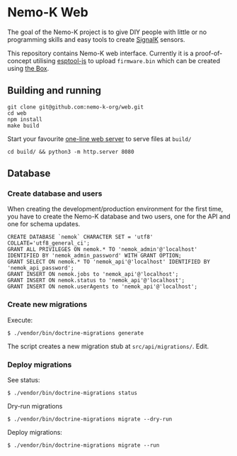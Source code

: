 # Nemo-K Web

The goal of the Nemo-K project is to give DIY people with little or no
programming skills and easy tools to create [SignalK](http://signalk.org/)
sensors.

This repository contains Nemo-K web interface. Currently it is a proof-of-concept
utilising [esptool-js](https://www.npmjs.com/package/esptool-js) to upload
`firmware.bin` which can be created using [the Box](https://github.com/nemo-k-org/the-box).

## Building and running

```
git clone git@github.com:nemo-k-org/web.git
cd web
npm install
make build
```

Start your favourite [one-line web server](https://gist.github.com/willurd/5720255)
to serve files at `build/`

```
cd build/ && python3 -m http.server 8080
```

## Database

### Create database and users

When creating the development/production environment for the first time, you have to create
the Nemo-K database and two users, one for the API and one for schema updates.

```
CREATE DATABASE `nemok` CHARACTER SET = 'utf8' COLLATE='utf8_general_ci';
GRANT ALL PRIVILEGES ON nemok.* TO 'nemok_admin'@'localhost' IDENTIFIED BY 'nemok_admin_password' WITH GRANT OPTION;
GRANT SELECT ON nemok.* TO 'nemok_api'@'localhost' IDENTIFIED BY 'nemok_api_password';
GRANT INSERT ON nemok.jobs to 'nemok_api'@'localhost';
GRANT INSERT ON nemok.status to 'nemok_api'@'localhost';
GRANT INSERT ON nemok.userAgents to 'nemok_api'@'localhost';
```

### Create new migrations

Execute:

`$ ./vendor/bin/doctrine-migrations generate`

The script creates a new migration stub at `src/api/migrations/`. Edit.

### Deploy migrations

See status:

`$ ./vendor/bin/doctrine-migrations status`

Dry-run migrations

`$ ./vendor/bin/doctrine-migrations migrate --dry-run`

Deploy migrations:

`$ ./vendor/bin/doctrine-migrations migrate --run`
